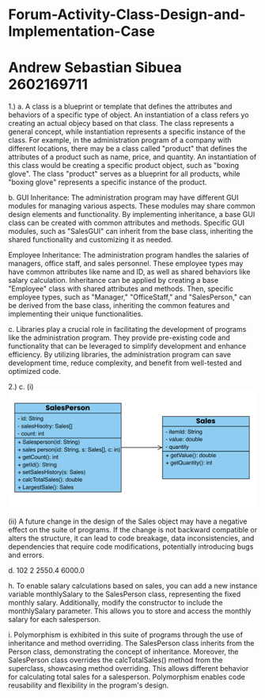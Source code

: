 # Forum-Activity-Class-Design-and-Implementation-Case
# Andrew Sebastian Sibuea 2602169711

1.) a. A class is a blueprint or template that defines the attributes and behaviors of a specific type of object. An instantiation of a class refers yo creating an actual objecy based on that class. The class represents a general concept, while instantiation represents a specific instance of the class. For example, in the administration program of a company with different locations, there may be a class called "product" that defines the attributes of a product such as name, price, and quantity. An instantiation of this class would be creating a specific product object, such as "boxing glove". The class "product" serves as a blueprint for all products, while "boxing glove" represents a specific instance of the product. 

   b.  GUI Inheritance:
The administration program may have different GUI modules for managing various aspects. These modules may share common design elements and functionality. By implementing inheritance, a base GUI class can be created with common attributes and methods. Specific GUI modules, such as "SalesGUI" can inherit from the base class, inheriting the shared functionality and customizing it as needed.

Employee Inheritance:
The administration program handles the salaries of managers, office staff, and sales personnel. These employee types may have common attributes like name and ID, as well as shared behaviors like salary calculation. Inheritance can be applied by creating a base "Employee" class with shared attributes and methods. Then, specific employee types, such as "Manager," "OfficeStaff," and "SalesPerson," can be derived from the base class, inheriting the common features and implementing their unique functionalities.

   c. Libraries play a crucial role in facilitating the development of programs like the administration program. They provide pre-existing code and functionality that can be leveraged to simplify development and enhance efficiency. By utilizing libraries, the administration program can save development time, reduce complexity, and benefit from well-tested and optimized code.
   
  2.) c. (i) 
  ![diagram](UMLdiagram.png)
  
 (ii) A future change in the design of the Sales object may have a negative effect on the suite of programs. If the change is not backward compatible or alters the structure, it can lead to code breakage, data inconsistencies, and dependencies that require code modifications, potentially introducing bugs and errors.
 
   d. 102 
   2 
   2550.4 
   6000.0 
   
   h. To enable salary calculations based on sales, you can add a new instance variable monthlySalary to the SalesPerson class, representing the fixed monthly salary. Additionally, modify the constructor to include the monthlySalary parameter. This allows you to store and access the monthly salary for each salesperson.

  i. Polymorphism is exhibited in this suite of programs through the use of inheritance and method overriding. The SalesPerson class inherits from the Person class, demonstrating the concept of inheritance. Moreover, the SalesPerson class overrides the calcTotalSales() method from the superclass, showcasing method overriding. This allows different behavior for calculating total sales for a salesperson. Polymorphism enables code reusability and flexibility in the program's design.
   
  
